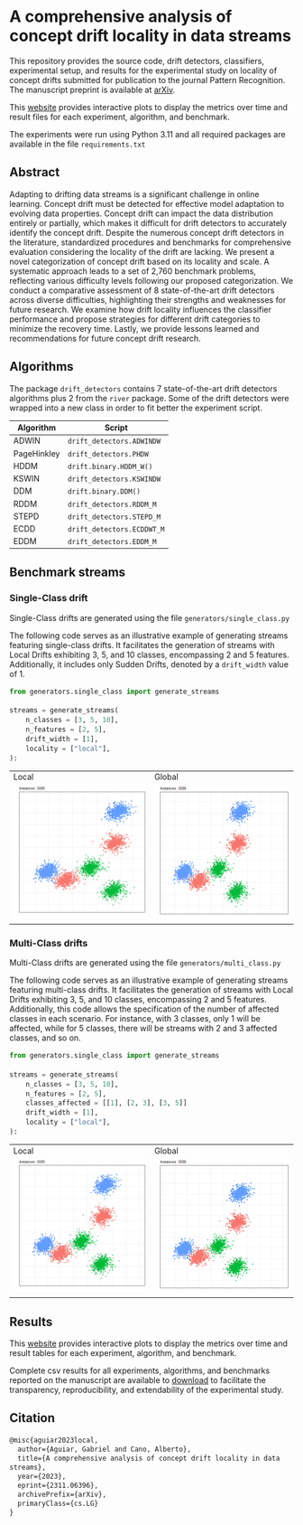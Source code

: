 # A comprehensive analysis of concept drift locality in data streams

This repository provides the source code, drift detectors, classifiers, experimental setup, and results for the experimental study on locality of concept drifts submitted for publication to the journal Pattern Recognition. The manuscript preprint is available at [arXiv](https://arxiv.org/abs/2311.06396).

This [website](https://gabrieljaguiar.github.io/comprehensive-concept-drift/) provides interactive plots to display the metrics over time and result files for each experiment, algorithm, and benchmark.

The experiments were run using Python 3.11 and all required packages are available in the file ``requirements.txt``

## Abstract

Adapting to drifting data streams is a significant challenge in online learning. Concept drift must be detected for effective model adaptation to evolving data properties. Concept drift can impact the data distribution entirely or partially, which makes it difficult for drift detectors to accurately identify the concept drift. Despite the numerous concept drift detectors in the literature, standardized procedures and benchmarks for comprehensive evaluation considering the locality of the drift are lacking. We present a novel categorization of concept drift based on its locality and scale. A systematic approach leads to a set of 2,760 benchmark problems, reflecting various difficulty levels following our proposed categorization. We conduct a comparative assessment of 8 state-of-the-art drift detectors across diverse difficulties, highlighting their strengths and weaknesses for future research. We examine how drift locality influences the classifier performance and propose strategies for different drift categories to minimize the recovery time. Lastly, we provide lessons learned and recommendations for future concept drift research.

## Algorithms
The package  `drift_detectors` contains 7 state-of-the-art drift detectors algorithms plus 2 from the `river` package. Some of the drift detectors were wrapped into a new class in order to fit better the experiment script.

|Algorithm|Script|
|--|--|
|ADWIN| `drift_detectors.ADWINDW`|
|PageHinkley| `drift_detectors.PHDW`|
|HDDM| `drift.binary.HDDM_W()`|
|KSWIN| `drift_detectors.KSWINDW`|
|DDM| `drift.binary.DDM()`|
|RDDM| `drift_detectors.RDDM_M`|
|STEPD| `drift_detectors.STEPD_M`|
|ECDD| `drift_detectors.ECDDWT_M`|
|EDDM| `drift_detectors.EDDM_M`|


## Benchmark streams

### Single-Class drift

<!-- ADD here how to use Single-Class part -->
Single-Class drifts are generated using the file ``generators/single_class.py``

The following code serves as an illustrative example of generating streams featuring single-class drifts. It facilitates the generation of streams with Local Drifts exhibiting 3, 5, and 10 classes, encompassing 2 and 5 features. Additionally, it includes only Sudden Drifts, denoted by a ``drift_width`` value of 1.

```python 
from generators.single_class import generate_streams

streams = generate_streams(
    n_classes = [3, 5, 10],
    n_features = [2, 5],
    drift_width = [1],
    locality = ["local"],
):

```


<table>
  <tr>
    <td>Local</td>
    <td>Global</td>
  </tr>
  <tr>
    <td valign="top"><img src="figures/single_local_drift.gif"></td>
    <td valign="top"><img src="figures/single_global_drift.gif"></td>
  </tr>
 </table>


### Multi-Class drifts

Multi-Class drifts are generated using the file ``generators/multi_class.py``

The following code serves as an illustrative example of generating streams featuring multi-class drifts. It facilitates the generation of streams with Local Drifts exhibiting 3, 5, and 10 classes, encompassing 2 and 5 features. Additionally, this code allows the specification of the number of affected classes in each scenario. For instance, with 3 classes, only 1 will be affected, while for 5 classes, there will be streams with 2 and 3 affected classes, and so on. 

```python 
from generators.single_class import generate_streams

streams = generate_streams(
    n_classes = [3, 5, 10],
    n_features = [2, 5],
    classes_affected = [[1], [2, 3], [3, 5]]
    drift_width = [1],
    locality = ["local"],
):

```


<table>
  <tr>
    <td>Local</td>
    <td>Global</td>
  </tr>
  <tr>
    <td valign="top"><img src="figures/multi_local_drift.gif"></td>
    <td valign="top"><img src="figures/multi_global_drift.gif"></td>
  </tr>
 </table>

## Results

This [website](https://gabrieljaguiar.github.io/comprehensive-concept-drift/) provides interactive plots to display the metrics over time and result tables for each experiment, algorithm, and benchmark.

Complete csv results for all experiments, algorithms, and benchmarks reported on the manuscript are available to [download](https://drive.google.com/drive/u/1/folders/1D0xy9u9bDgvGZTt_ZoioChVStM0JCtG7) to facilitate the transparency, reproducibility, and extendability of the experimental study.

## Citation
```
@misc{aguiar2023local,
  author={Aguiar, Gabriel and Cano, Alberto},
  title={A comprehensive analysis of concept drift locality in data streams},
  year={2023},
  eprint={2311.06396},
  archivePrefix={arXiv},
  primaryClass={cs.LG}
}
```
